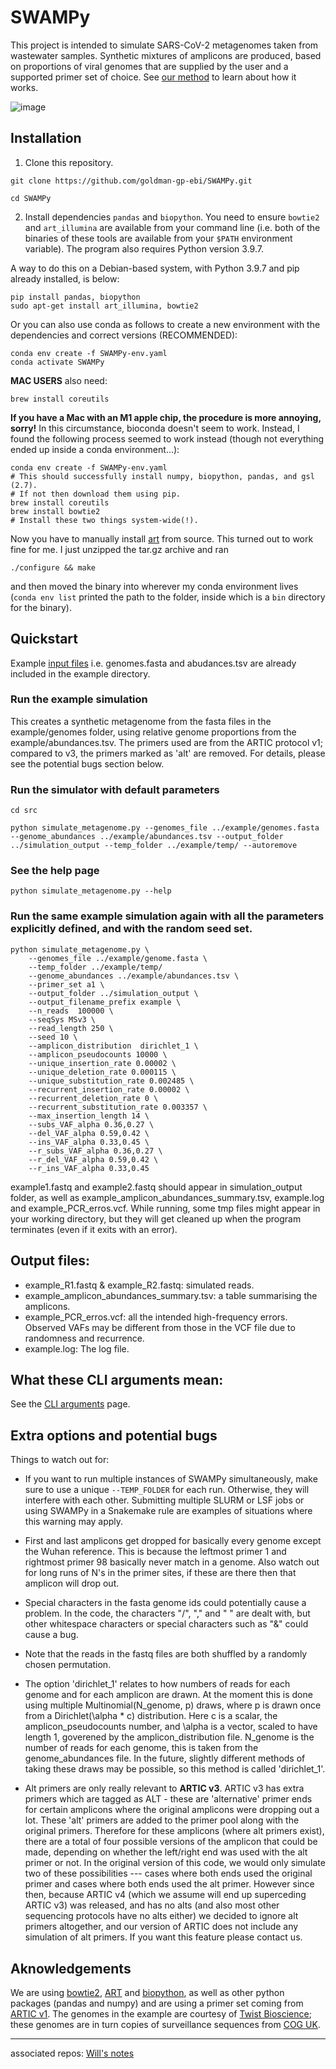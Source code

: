 # SWAMPy

This project is intended to simulate SARS-CoV-2 metagenomes taken from wastewater samples. Synthetic mixtures of amplicons are produced, based on proportions of viral genomes that are supplied by the user and a supported primer set of choice. See [our method](https://github.com/goldman-gp-ebi/sars-cov-2-metagenomic-simulator/wiki/SWAMPy-method) to learn about how it works.


![image](https://user-images.githubusercontent.com/57137586/151800373-55048f9a-3f34-42f3-9f63-8f6190c5bde4.png)



## Installation

1. Clone this repository. 

```
git clone https://github.com/goldman-gp-ebi/SWAMPy.git

cd SWAMPy
```
2. Install dependencies `pandas` and `biopython`.
You need to ensure `bowtie2` and `art_illumina` are available from your command line (i.e. both of the binaries of these tools are available from your `$PATH` environment variable). The program also requires Python version 3.9.7.

A way to do this on a Debian-based system, with Python 3.9.7 and pip already installed, is below: 

```
pip install pandas, biopython
sudo apt-get install art_illumina, bowtie2
```

Or you can also use conda as follows to create a new environment with the dependencies and correct versions (RECOMMENDED):

```
conda env create -f SWAMPy-env.yaml
conda activate SWAMPy
```

**MAC USERS** also need:
```
brew install coreutils
```

**If you have a Mac with an M1 apple chip, the procedure is more annoying, sorry!**
In this circumstance, bioconda doesn't seem to work. Instead, I found the following process 
seemed to work instead (though not everything ended up inside a conda environment...):

```
conda env create -f SWAMPy-env.yaml
# This should successfully install numpy, biopython, pandas, and gsl (2.7).
# If not then download them using pip. 
brew install coreutils
brew install bowtie2
# Install these two things system-wide(!).
```

Now you have to manually install [art](https://www.niehs.nih.gov/research/resources/software/biostatistics/art/index.cfm) from source. This turned out to work fine for me. 
I just unzipped the tar.gz archive and ran

```
./configure && make
```

and then moved the binary into wherever my conda environment lives (`conda env list` printed the path to the folder, inside which is a `bin` directory for the binary). 

## Quickstart

Example [input files](https://github.com/goldman-gp-ebi/SWAMPy/wiki/SWAMPy-method#1-read-input-files) i.e. genomes.fasta and abudances.tsv are already included in the example directory.

### Run the example simulation

This creates a synthetic metagenome from the fasta files in the example/genomes folder, using relative genome proportions from the example/abundances.tsv. The primers used are from the ARTIC protocol v1; compared to v3, the primers marked as 'alt' are removed. For details, please see the potential bugs section below.

### Run the simulator with default parameters
```
cd src
```

```
python simulate_metagenome.py --genomes_file ../example/genomes.fasta --genome_abundances ../example/abundances.tsv --output_folder ../simulation_output --temp_folder ../example/temp/ --autoremove
```

### See the help page 
```
python simulate_metagenome.py --help
```

### Run the same example simulation again with all the parameters explicitly defined, and with the random seed set. 
```
python simulate_metagenome.py \
    --genomes_file ../example/genome.fasta \
    --temp_folder ../example/temp/
    --genome_abundances ../example/abundances.tsv \
    --primer_set a1 \
    --output_folder ../simulation_output \
    --output_filename_prefix example \
    --n_reads  100000 \
    --seqSys MSv3 \
    --read_length 250 \
    --seed 10 \
    --amplicon_distribution  dirichlet_1 \
    --amplicon_pseudocounts 10000 \
    --unique_insertion_rate 0.00002 \
    --unique_deletion_rate 0.000115 \
    --unique_substitution_rate 0.002485 \
    --recurrent_insertion_rate 0.00002 \
    --recurrent_deletion_rate 0 \
    --recurrent_substitution_rate 0.003357 \
    --max_insertion_length 14 \
    --subs_VAF_alpha 0.36,0.27 \
    --del_VAF_alpha 0.59,0.42 \
    --ins_VAF_alpha 0.33,0.45 \
    --r_subs_VAF_alpha 0.36,0.27 \
    --r_del_VAF_alpha 0.59,0.42 \
    --r_ins_VAF_alpha 0.33,0.45 
```
example1.fastq and example2.fastq should appear in simulation_output folder, as well as example_amplicon_abundances_summary.tsv, example.log and example_PCR_erros.vcf. While running, some tmp files might appear in your working directory, but they will get cleaned up when the program terminates (even if it exits with an error).

## Output files:
- example_R1.fastq & example_R2.fastq: simulated reads.
- example_amplicon_abundances_summary.tsv: a table summarising the amplicons.
- example_PCR_erros.vcf: all the intended high-frequency errors. Observed VAFs may be different from those in the VCF file due to randomness and recurrence.
- example.log: The log file.

## What these CLI arguments mean:

See the [CLI arguments](https://github.com/goldman-gp-ebi/SWAMPy/wiki/CLI-arguments) page.

## Extra options and potential bugs

Things to watch out for:

- If you want to run multiple instances of SWAMPy simultaneously, make sure to use a unique `--TEMP_FOLDER` for each run. Otherwise, they will interfere with each other. Submitting multiple SLURM or LSF jobs or using SWAMPy in a Snakemake rule are examples of situations where this warning may apply. 

- First and last amplicons get dropped for basically every genome except the Wuhan reference.
This is because the leftmost primer 1 and rightmost primer 98 basically never match in a genome. 
Also watch out for long runs of N's in the primer sites, if these are there then that amplicon will drop out. 

- Special characters in the fasta genome ids could potentially cause a problem. In the code, the characters "/", "," and " " are dealt with,
but other whitespace characters or special characters such as "&" could cause a bug. 

- Note that the reads in the fastq files are both shuffled by a randomly chosen permutation. 

- The option 'dirichlet_1' relates to how numbers of reads for each genome and for each amplicon are drawn. At the moment
this is done using multiple Multinomial(N_genome, p) draws, where p is drawn once from a Dirichlet(\alpha * c) distribution. 
Here c is a scalar, the amplicon_pseudocounts number, and \alpha is a vector, scaled to have length 1, goverened by the amplicon_distribution file. N_genome is the number of reads for each genome, this is taken from the genome_abundances file. In the future, slightly different methods
of taking these draws may be possible, so this method is called 'dirichlet_1'. 

- Alt primers are only really relevant to **ARTIC v3**. ARTIC v3 has extra primers which are tagged as ALT - these are 'alternative' primer ends for certain amplicons where the original amplicons were dropping out a lot. These 'alt' primers are added to the primer pool along with the original primers. Therefore for these amplicons (where alt primers exist), there are a total of four possible versions of the amplicon that could be made, depending on whether the left/right end was used with the alt primer or not. In the original version of this code, we would only simulate two of these possibilities --- cases where both ends used the original primer and cases where both ends used the alt primer. However since then, because ARTIC v4 (which we assume will end up superceding ARTIC v3) was released, and has no alts (and also most other sequencing protocols have no alts either) we decided to ignore alt primers altogether, and our version of ARTIC does not include any simulation of alt primers. If you want this feature please contact us.

## Aknowledgements

We are using [bowtie2](http://bowtie-bio.sourceforge.net/bowtie2/index.shtml), [ART](https://www.niehs.nih.gov/research/resources/software/biostatistics/art/index.cfm) and [biopython](https://biopython.org/), as well as other python packages (pandas and numpy)
and are using a primer set coming from [ARTIC v1](https://artic.network/). 
The genomes in the example are courtesy of [Twist Bioscience](https://www.twistbioscience.com/); these genomes are in turn copies of surveillance sequences from [COG UK](https://www.cogconsortium.uk/). 


---
associated repos:
[Will's notes](https://github.com/goldman-gp-ebi/wastewater_Will-s_notes.git)

